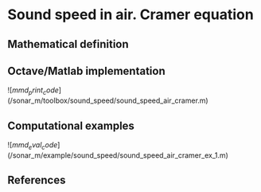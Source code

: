 # Sound speed in air. Cramer equation

## Mathematical definition

## Octave/Matlab implementation

![$mmd_print_code]($/sonar_m/toolbox/sound_speed/sound_speed_air_cramer.m)

## Computational examples

![$mmd_eval_code]($/sonar_m/example/sound_speed/sound_speed_air_cramer_ex_1.m)

## References
